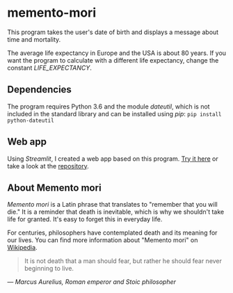 # memento-mori
This program takes the user's date of birth and displays a message about time
and mortality.

The average life expectancy in Europe and the USA is about 80 years. If you
want the program to calculate with a different life expectancy, change the 
constant *LIFE_EXPECTANCY*.

## Dependencies

The program requires Python 3.6 and the module *dateutil*, which is not
included in the standard library and can be installed using *pip*:
`pip install python-dateutil`

## Web app

Using *Streamlit*, I created a web app based on this program. [Try it
here](https://memento-mori.streamlit.app/) or take a look at the
[repository](https://github.com/tmitzka2/memento-mori).

## About Memento mori

*Memento mori* is a Latin phrase that translates to "remember that you will
die." It is a reminder that death is inevitable, which is why we shouldn't take
life for granted. It's easy to forget this in everyday life.

For centuries, philosophers have contemplated death and its meaning for our
lives. You can find more information about "Memento mori" on
[Wikipedia](https://en.wikipedia.org/wiki/Memento_mori).

> It is not death that a man should fear, but rather he should fear never
> beginning to live.

*— Marcus Aurelius, Roman emperor and Stoic philosopher*
